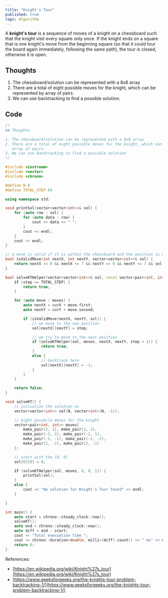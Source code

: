 ```yaml
---
title: "Knight's Tour"
published: true
tags: Algorithm
---
```


A **knight's tour** is a sequence of moves of a knight on a chessboard such that the
knight visit every square only once. If the knight ends on a square that is one knight's
move from the beginning square (so that it could tour the board again immediately,
following the same path), the tour is closed, otherwise it is open.

## Thoughts

1. The chessboard/solution can be represented with a 8x8 array
2. There are a total of eight possible moves for the knight, which can be represented by
   array of pairs.
3. We can use backtracking to find a possible solution.

## Code

```cpp
/*
## Thoughts

1. The chessboard/solution can be represented with a 8x8 array
2. There are a total of eight possible moves for the knight, which can be represented by
   array of pairs.
3. We can use backtracking to find a possible solution
*/

#include <iostream>
#include <vector>
#include <chrono>

#define N 8
#define TOTAL_STEP 64

using namespace std;

void printSol(vector<vector<int>>& sol) {
	for (auto row : sol) {
		for (auto data : row) {
			cout << data << " ";
		}
		cout << endl;
	}
	cout << endl;
}

// a move is valid if it is within the chessboard and the position is unvisited
bool isValidMove(int nextX, int nextY, vector<vector<int>>& sol) {
	return nextX >= 0 && nextX <= 7 && nextY >= 0 && nextY <= 7 && sol[nextX][nextY] == -1;
}

bool solveKTHelper(vector<vector<int>>& sol, const vector<pair<int, int>>& moves, int curX, int curY, int step) {
	if (step == TOTAL_STEP) {
		return true;
	}

	for (auto move : moves) {
		auto nextX = curX + move.first;
		auto nextY = curY + move.second;

		if (isValidMove(nextX, nextY, sol)) {
			// we move to the new position
			sol[nextX][nextY] = step;

			// we try to move to the next position
			if (solveKTHelper(sol, moves, nextX, nextY, step + 1)) {
				return true;
			}
			else {
				// backtrack here
				sol[nextX][nextY] = -1;
			}
		}
	}

	return false;
}

void solveKT() {
	// initialize the solution as 
	vector<vector<int>> sol(N, vector<int>(N, -1));

	// eight possbile moves for the knight
	vector<pair<int, int>> moves{
		make_pair(2, 1), make_pair(1, 2), 
		make_pair(-1, 2), make_pair(-2, 1),
		make_pair(-2, -1), make_pair(-1, -2),
		make_pair(1, -2), make_pair(2, -1)
	};

	// start with the (0, 0)
	sol[0][0] = 0;

	if (solveKTHelper(sol, moves, 0, 0, 1)) {
		printSol(sol);
	}
	else {
		cout << "No solution for Knight's Tour found" << endl;
	}

}

int main() {
	auto start = chrono::steady_clock::now();
	solveKT();
	auto end = chrono::steady_clock::now();
	auto diff = end - start;
	cout << "Total execuation time ";
	cout << chrono::duration<double, milli>(diff).count() << " ms" << endl;
	return 0;
}

```

References:

- [https://en.wikipedia.org/wiki/Knight%27s_tour](https://en.wikipedia.org/wiki/Knight%27s_tour)
- [https://www.geeksforgeeks.org/the-knights-tour-problem-backtracking-1/](https://www.geeksforgeeks.org/the-knights-tour-problem-backtracking-1/)
